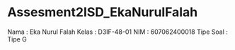 # Assesment2ISD_EkaNurulFalah

Nama : Eka Nurul Falah
Kelas : D3IF-48-01
NIM : 607062400018
Tipe Soal : Tipe G
